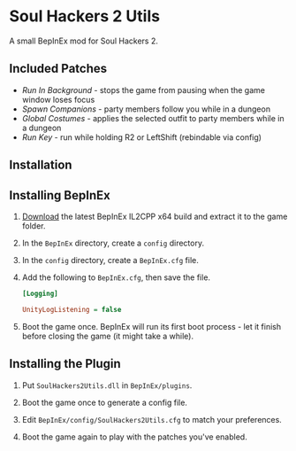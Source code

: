 
# Soul Hackers 2 Utils

A small BepInEx mod for Soul Hackers 2.

## Included Patches

- *Run In Background* - stops the game from pausing when the game window loses focus
- *Spawn Companions* - party members follow you while in a dungeon
- *Global Costumes* - applies the selected outfit to party members while in a dungeon
- *Run Key* - run while holding R2 or LeftShift (rebindable via config)

## Installation

## Installing BepInEx

1. [Download][1] the latest BepInEx IL2CPP x64 build and extract it to the game folder.

2. In the `BepInEx` directory, create a `config` directory.

3. In the `config` directory, create a `BepInEx.cfg` file.

4. Add the following to `BepInEx.cfg`, then save the file.

   ```ini
   [Logging]

   UnityLogListening = false
   ```

5. Boot the game once. BepInEx will run its first boot process - let it finish before closing the game (it might take a while).

## Installing the Plugin

1. Put `SoulHackers2Utils.dll` in `BepInEx/plugins`.

2. Boot the game once to generate a config file.

3. Edit `BepInEx/config/SoulHackers2Utils.cfg` to match your preferences.

4. Boot the game again to play with the patches you've enabled.

[1]: https://builds.bepinex.dev/projects/bepinex_be
